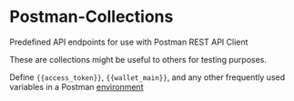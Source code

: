 # Postman-Collections
Predefined API endpoints for use with Postman REST API Client

These are collections might be useful to others for testing purposes.

Define `{{access_token}}`, `{{wallet_main}}`, and any other frequently used variables in a Postman [environment](https://www.getpostman.com/docs/environments)
